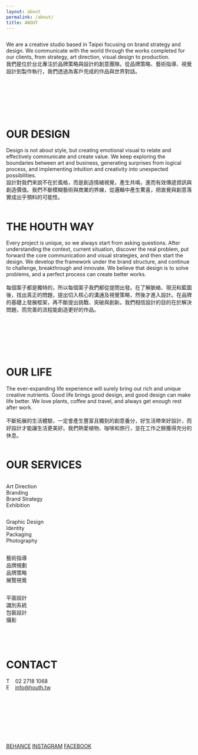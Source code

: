 ```yaml
---
layout: about
permalink: /about/
title: ABOUT
---
```


<div class="fields-column-2 mobile-full-width"><div class="column"><p>We are a creative studio based in Taipei focusing on brand strategy and design. We communicate with the world through the works completed for our clients, from strategy, art direction, visual design to production.<br />我們是位於台北專注於品牌策略與設計的創意團隊。從品牌策略、藝術指導、視覺設計到製作執行，我們透過為客戶完成的作品與世界對話。</p></div><div class="column mobile-hide"><p>&nbsp;</p></div></div>

<div class="fields-column-2 mobile-full-width"><div class="column mobile-hide"><p>&nbsp;</p></div><div class="column"><h1>OUR DESIGN</h1><p>Design is not about style, but creating emotional visual to relate and effectively communicate and create value. We keep exploring the boundaries between art and business, generating surprises from logical process, and implementing intuition and creativity into unexpected possibilities.<br />設計對我們來說不在於風格，而是創造情緒視覺，產生共鳴，進而有效傳遞資訊與創造價值。我們不斷模糊藝術與商業的界線，從邏輯中產生驚喜，把直覺與創意落實成出乎預料的可能性。</p></div></div>

<div class="fields-column-2 mobile-full-width"><div class="column"><h1>THE HOUTH WAY</h1><p>Every project is unique, so we always start from asking questions. After understanding the context, current situation, discover the real problem, put forward the core communication and visual strategies, and then start the design. We develop the framework under the brand structure, and continue to challenge, breakthrough and innovate. We believe that design is to solve problems, and a perfect process can create better works.<br /><br />每個案子都是獨特的，所以每個案子我們都從提問出發。在了解脈絡、現況和藍圖後，找出真正的問題，提出切入核心的溝通及視覺策略，然後才進入設計。在品牌的基礎上發展框架，再不斷提出挑戰、突破與創新。我們相信設計的目的在於解決問題，而完善的流程能創造更好的作品。</p></div><div class="column mobile-hide"><p>&nbsp;</p></div></div>

<div class="fields-column-2 mobile-full-width"><div class="column mobile-hide"><p>&nbsp;</p></div><div class="column"><h1>OUR LIFE</h1><p>The ever-expanding life experience will surely bring out rich and unique creative nutrients. Good life brings good design, and good design can make life better. We love plants, coffee and travel, and always get enough rest after work.<br /><br />不斷拓展的生活體驗，一定會產生豐富且獨到的創意養分，好生活帶來好設計，而好設計才能讓生活更美好。我們熱愛植物、咖啡和旅行，並在工作之餘獲得充分的休息。</p></div></div>

<div><h1>OUR SERVICES</h1><div class="fields-column-4"><div class="column"><p>Art Direction<br />Branding<br />Brand Strategy<br />Exhibition</p></div><div class="column"><p>Graphic Design<br />Identity<br />Packaging<br />Photography</p></div><div class="column"><p>藝術指導<br />品牌規劃<br />品牌策略<br />展覽視覺</p></div><div class="column"><p>平面設計<br />識別系統<br />包裝設計<br />攝影</p></div></div></div>

<div class="fields-column-2 mobile-full-width" style="margin-top: 2.6rem; margin-bottom: 5.2rem"><div class="column"><h1>CONTACT</h1><p>T &nbsp; &nbsp;02 2718 1068<br />E &nbsp; &nbsp;<a href="mailto:info@houth.tw">info@houth.tw</a></p></div><div class="column mobile-hide"><p>&nbsp;</p></div></div>

<div class="about-sns"><span><a target="_blank" href="https://www.behance.net/HOUTH">BEHANCE</a></span> <span><a target="_blank" href="https://www.instagram.com/houth.tw/">INSTAGRAM</a></span> <span><a target="_blank" href="https://www.facebook.com/houth.tw/">FACEBOOK</a></span></div>